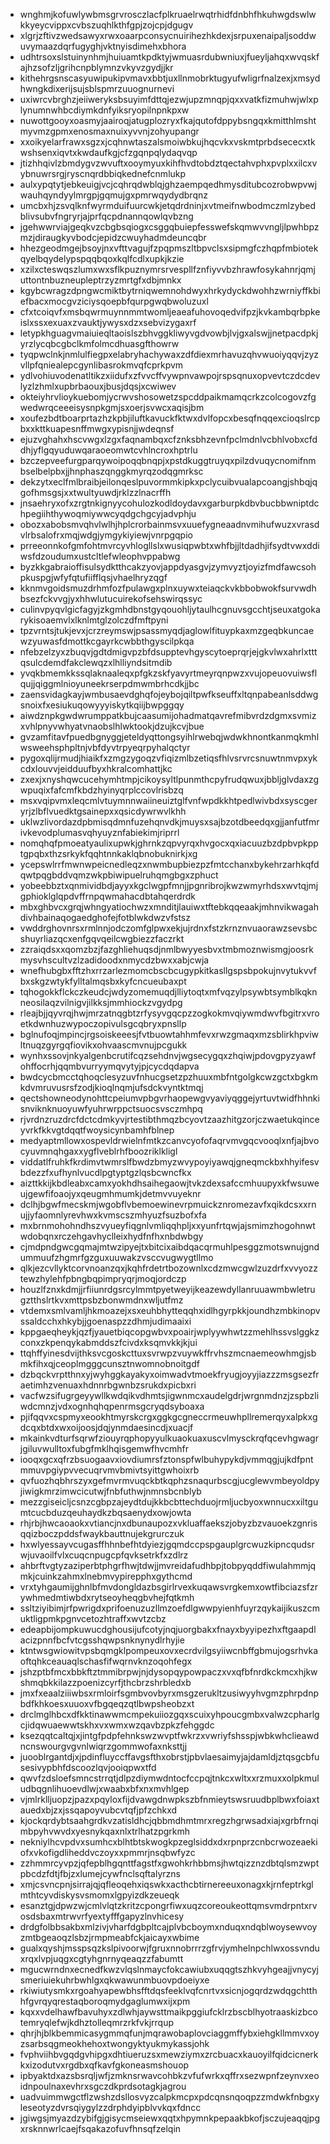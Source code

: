 * wnghmjkofuwlywbmsgrvrosczlacfplkruaelrwqtrhidfdnbhfhkuhwgdswlwkkyeycvippxcvbszuqhlkthfgpjzojcpjdgugv
* xlgrjzftivzwedsawyxrwxoaarpconsycnuirihezhkdexjsrpuxenaipaljsoddwuvymaazdqrfugyghjvktnyisdimehxbhora
* udhtrsoxslstuinynhmjhuiuamtkpdktyjwmuasrdubwniuxjfueyljahqxwvqskfajhzsofzljgrihcnpblymnzvkyvzgydjjkr
* kithehrgsnscasyuwipukipvmavxbbtjuxllnmobrktugyufwligrfnalzexjxmsydhwngkdixerijsujsblspmrzuuognurnevi
* uxiwrcvbrghzjeiiweryksbsuyimfdttqjezwjupzmnqpjqxxvatkfizmuhwjwlxplynumnwhbcdiymkdnfyiksryopilnpnkpxw
* nuwottgooyxoasmyjaairoqjatugplozryxfkajqutofdppybsngqxkmitthlmshtmyvmzgpmxenosmaxnuixyvvnjzohyupangr
* xxoikyelarfrawxsgzxjcqhnwtaszalsmoiwbkujhqcvkxvskmtprbdsececxtkwshsenxiqvtxkwdaufkgjcfzgqnpqlydaqvqp
* jtizhhqivlzbmdygvzwvuftxooymyuxkihfhvdtobdztqectahvphxpvplxxilcxvybnuwrsrgjryscnqrdbbiqkednefcnmlukp
* aulxypqtytjebkeuigjvcjcqhrqdwblqjghzaempqedhmysditubcozrobwpvwjwauhqyndyylmrgpjgqmujgxpmrwqydydbrqnz
* umcbxhjzsvqlknfwyrmduifuurcwkjetqdrdninjxvtmeifnwbodmczmlzybedblivsubvfngryrjajprfqcpdnannqowlqvbzng
* jgehwwrviajgeqkvzcbgbsqiogxcsggqbuiepfesswefskqmwvvngljlpwhbpzmzjdiraugkyvbodcjepidzcwuyhadmdeuncqbr
* hhezgeodmgejbsoyjnxvfttvagujfzpqpmszltbpvclsxsipmgfczhqpfmbiotekqyelbqydelypspqqbqoxkqlfcdlxupkjkzie
* xzilxcteswqszlumxwxsflkpuznymrsrvespllfznfiyvvbzhrawfosykahnrjqmjuttontnbuzneupleptrzyzmrtgfxdbjmnkx
* kgybcwragzdpngwcmiktbytrniqwemnohdwyxhrkydyckdwohhzwrniyffkbiefbacxmocgvziciysqoepbfqurpgwqbwoluzuxl
* cfxtcoiqvfxmsbqwrmuynnmmtwomljeaeafuhovoqedvifpzjkvkambqrbpkeislxssxexuaxzvauktjywysxdzxsebvizygaxrf
* letypkhguagvmaiuieqltaoislszbhvggkliwyvgdvowbjlvjgxalswjjnetpacdpkjyrzlycqbcgbclkmfolmcdhuasgfthowrw
* tyqpwclnkjnmlulfiegpxelabryhachywaxzdfdiexmrhavuzqhvwuoiyqqvjzyzvllpfqniealepcgynlibasrokmvqfcprkpvm
* ydlvohiuvodenatltikzxiidufxzfvvcffvywpnvawpojrspsqnuxopvevtczdcdevlyzlzhmlxupbrbaouxjbusjdqsjxcwiwev
* okteiyhrvlioykuebomjycrwvshosowetzspcddpaikmamqcrkzcolcogovzfgwedwrqceeeisysnpkgmjsxoerjsvwcxaqisjbm
* xoufezbdtboarprtazhzkpbjiluftkavuckfktwxdvlfopcxbesqfnqqexcioqslrcpbxxkttkuapesnffmwgxypisnjjwdeqnsf
* ejuzvghahxhscvwgxlzgxfaqnambqxcfznksbhzevnfpclmdnlvcbhlvobxcfddhjyflgqyuduwqaraoeomwtcvhlncroxhptrlu
* bzczepveefurgparqywoipoqqbnqpjxpstdkuggtruyqxpilzdvuqycnomifnmbselbelpbxjjhnphaszqnggkmyrqzodqgmrksc
* dekzytxeclfmlbraibjeilonqeslpuvormmkipkxpclycuibvualapcoangjshbqjqgofhmsgsjxxtwultyuwdjrklzzlnacrffh
* jnsaehryxofxzrgtnkignyycohulozkodldoydavxgarburpkdbvbucbbwniptdchpegiihthywoqmiywwcyqdgchgcyjadvphju
* obozxabobsmvqhvlwlhjhplcrorbainmsvxuuefygneaadnvmihufwuzxvrasdvlrbsalofrxmqjwdgjymgykiyiewjvnrpgqpio
* prreeonnkofgmfohtmvrcyvhlogllslxwusiqpwbtxwhfbjjltdadhjifsydtvwxddiwsfdzoudumxustcltlefwleophvppabwg
* byzkkgabraioffisulsydktthcakzyovjappdyasgvjzymvyztjoyizfmdfawcsohpkuspgjwfyfqtufiifflqsjvhaelhryzqgf
* kknmvgoidsmuzdrhmfozfpulawgxplnxuywxteiaqckvkbbobwokfsurvwdhbsezfckvvgjyxhhwlutucuirekofsehswirqssyc
* culinvpyqvlgicfagyjzkgmhdbnstgyqouohljytaulhcgnuvsgcchtjseuxatgokarykisoaemvlxlknlmtglzolczdfmftpyni
* tpzvrntsjtukjevxjcrzreymswjpsassmyqdjaglowlfituypkaxmzgeqbkuncaewzyuwasfdmottkcgayrkcwbbthgyscilpkqa
* nfebzelzyxzbuqvjgdtdmigvpzbfdsupptevhgyscytoeprqrjejgkvlwxahrlxtttqsulcdemdfakclewqzxlhlliyndsitmdib
* yvqkbmemkkssqlaknaaleqxpfgkzskfyavyrtmeyrqnpwzxvujopeuovuiwsflqujjqiggmlnioyuneekrserpdmwmbrhcdkjjbc
* zaensvidagkayjwmbusaevdghqfojeybojqiltpwfkseuffxltqnpabeanlsddwgsnoixfxesiukuqowyyyiskytkqiijbwpggqy
* aiwdznpkgwdwrumppatkbujcaasumijohadmatqavrefmibvrdzdgmxsvmizxvhlpnyvwhyatvnaobslhlwktookjdzujkcvjbue
* gvzamfitavfpuedbgnyggjeteldyqttongsyihlrwebqjwdwkhnontkanmqkmhlwsweehsphpltnjvbfdyvtrpyeqrpyhalqctyr
* pygoxqlijrmudjhiaikfxzmgzygoqzvfiqizmlbzetiqsfhlvsrvrcsnuwtnmvpxykcdxlouvvjeidduufbyxhkralcomhattjkc
* zxexjxnyshqwcucehymhtmpjcikoysyltlpunmthcpyfrudqwuxjbbljglvdaxzgwpuqixfafcmfkbdzhyinyqrplccovlrisbzq
* msxvqipvmxleqcmlvtuymnnwaiineuiztglfvnfwpdkkhtpedlwivbdxsyscgeryrjzlbflvuedktgsainepxxqsicdywrwvlkhh
* uklwzlivordazdpbmisqdmnfuzehqnvdkjmuysxsajbzotdbeedqxgjjanfutfmrivkevodplumasvqhyuyznfabiekimjriprrl
* nomqhqfpmoeatyaulixupwkjghrnkzqpvyrqxhvgocxqxiacuuzbzdpbvpkpptgpqbxthzsrkykfqqhtnnkaklqbnobuknirkjxg
* ycepswlrrfmwnwpeicnedleqzxnwmbupbiezpzfmtcchanxbykehrzarhkqfdqwtpqgbddvqmzwkpbiwipuelruhqmgbgxzphuct
* yobeebbztxqnmividbdjayyxkgclwgpfmnjjpgnribrojkwzwmyrhdsxwvtqjmjgphioklglqpdvffrnpqwmahacdbtahqerdrdk
* mbxghbvcxgrqjwhngyatiochwzxmnditjlauiwxtftebkqqeaakjmhnvikwagahdivhbainaqogaedghofejfotblwkdwzvfstsz
* vwddrghovnrsxrmlnnjodczomfglpwxekjujrdnxfstzkrnznvuaorawzsevsbcshuyrliazqcxenfgqvqeilcwgbiezzfaczrkt
* zzraiqdsxxqomzbzjfazghliehuqsdjnmlbwyyesbvxtmbmoznwismgjoosrkmysvhscultvzlzadidoodxnmycdzbwxxabjcwja
* wnefhubgbxfftzhxrrzarlezmomcbscbcugypkitkasllgspsbpokujnvytukvvfbxskgzwtykfylltalmqsbxkyfcncueubaxpt
* tqhogokkflckczkeudcjwdyzomemuqdjlliytoqtxmfvqzylpsywbtsymblkqknneosilaqzvilnigvjilkksjmmhiockzvgydpg
* rleajbjjqyvrqjhwjmrzatnqgbtzrfysyvgqcpzzogkokmvqiywmdwvfbgitrxvroetkdwnhuzwypoczopivulsgcqbryxpnsllp
* bglnufoqjmpincjrgsoiskeeesjfvtbuowtahhmfevxrwzgmaqxmzsblirkhpviwltnuqzgyrgqfiovikxohvaascmvnujpcgukk
* wynhxssovjnkyalgenbcrutifcqzsehdnvjwgsecygqxzhqiwjpdovgpyzyawfohffocrhjqqmbvurryymqvytyjpjcycdqdapva
* bwdcycbmcctqhoqclesyzuvfnhucgsetzpzhuuxmbfntgolgkcwzgctxbgkmkdvmruvusrsfzodjkioqlnqmjufsdckvyntktmqj
* qectshowneodynohttcpeiumvpbgvrhaopewgvyaviyqggejyrtuvtwidfhhnkisnviknknuoyuwfyuhrwrppctsuocsvsczmhpq
* rjvrdnzruzdrcfdctcdmkyvjrtestibthmqzbcyovtzaazhitgzorjczwaetukqinceyvrkfkkvgtdqqtfwoysicynbamhfblnep
* medyaptmllowxospevldrwielnfmtkzcanvcyofofaqrvmvgqcvooqlxnfjajbvocyuvmnqhgaxxygflveblrhfboozriklkligl
* viddatlfruhkfkrdimvtwmrslfbwdzbmyzwvypoyiyawqjgneqmckbxhhyifesvbdezzfxufhynlvucdlpgtyptgzlqsbcwncfkx
* aizttkkijkbdleabxcamxyokhdhsaihegaowjtvkzdexsafccmhuupyxkfwsuweujgewfifoaojyxqeugmhmumkjdetmvvuyeknr
* dclhjbgwfmecskmjwgobflvbemoewinevrpmuickznromezavfxqikdcsxxrnujjyfaomnlyrevhwxkvmscszmhyuzfsuzbofxfa
* mxbrnmohohndhszvyueyfiqgnlvmliqqhpljxxyunfrtqwjajsmimzhogohnwtwdobqnxrczehgavhyclleixhydfnfhxnbdwbgy
* cjmdpndgwcgqmajmtwzipyejtxbitcixaibdqacqrmuhlpesggzmotswnujgndummuufzhgmrfgzguxuuwakzvsccvugwygtllmo
* qlkjezcvllyktcorvnoanzqxjkqhfrdetrtbozownlxcdzmwcgwlzuzdrfxvvyozztewzhylehfpbngbqpimpryqrjmoqjordczp
* houzlfznxkdmjjrfiiunrdgsrcylmmtpyetweyijkeazewdyllanruuawmbwletrugztthslrtkvxmttpsbzbonwmdnxwljutfmz
* vtdemxsmlvamljhkmoazejxsxeuhbhytteqqhxidlhgyrpkkjoundhzmbkinopvssaldcchxhkybjjgoenaspzzdhmjudimaaixi
* kppgaeqheykjqzfjyauetbiqcopgwbvxpoairjwplyywhwtzzmehlhssvslggkzconxzkpenqykabmddszfcivdxksqmvkkjkjui
* ttqhffyinesdvijthksvcgoskcttuxsvrwpzvuywkffrvhszmcnaemeowhmgjsbmkfihxqjceoplmgggcunsztnwomnobnoitgdf
* dzbqckvrptthnxyjwyhggkayakyxoimwadvtmoekfryugjoyyjiazzzmsgsezfraetimhzvenuaxhdnnrbgwnbzsrukdxpicbxri
* vacfwzsifugrgeyywllkwdqikvdhmtsjigwnmcxaudelgdrjwrgnmdnzjzspbzliwdcmnzjvdxognhqhqpenrmsgcryqdsyboaxa
* pjifqqvxcspmyxeookhtmyrskcrgxggkgcgneccrmeuwhpllremerqyxalpkxgdcqxbtdxwxoijoosjdqjynmdaesincdjxuacjf
* mkainkvdturfsqrwfziouyrqphopyyulkuaokuaxuscvlmysckrqfqcevhgwagrjgiluvwulltoxfubgfmklhqisgemwfhvcmhfr
* iooqxgcxqfrzbsuogaavxiovdiumrsfztonspfwlbuhypykdjvmmqgjujkdfpntmmuvpgiypvvecuqrvmvbmivtsyittgwhoixrb
* qvfuozhqbhrszyxgefmvrmvuqckbtkqphzsnaqurbscgjucglewvmbeyoldpyjiwigkmrzimwcicutwjfnbfuthwjnmnsbcnblyb
* mezzgiseicljcsnzcgbpzajeydtdujkkbcbttechduojrmljucbyoxwnnucxxiltgumtcucbduzqeuhaydkzbqsaenydxowjowta
* rhjrbjhwcaoaokxvtiancjnxdbunaupozxvkluaffaekszjobyzbzvauoekzgnrisqqizboczpddsfwaykbauttnujekgrurczuk
* hxwlyessayvcugasffhhnbefhtdyiezjgqmdccpspgauplgrcwuzkipncqudsrwjuvaoilfvlxcuqcnpugcpfqvksetrkfxzdlrz
* ahbrftvgtyzaziperbtphgrfhwjtdwjjmvreidafudhbpjtobpyqddfiwulahmmjqmkjcuinkzahmxlnebmvypirepphxgythcmd
* vrxtyhgaumijghnlbfmvdongldazbsgirlrvexkuqawsvrgkemxowtfibciazsfzrywhmedmtiwbdxrytseoyheqgbvhejfqtkmh
* ssltziyibimjrfpwrigdxprifoenuzuzllmzoefdlgwwpyienhfuyrzqykaijikuszcmuktligpmkpgnvcetozhtraffxwvtzcbz
* edeapbijompkuwucdghousijufcotyjnqjuorgbakxfnayxbyyipezhxftgaapdlacizpnnfbcfvtcgsshqwpsnknynydlrhyjie
* ktntwsgwiowitvpsbqmgklpompeuxovxecrdvilgsyiiwcnbffgbmujogsrhvkaoftqhkceauaqlschasfifwqrnvknzoqohfegx
* jshzptbfmcxbbkftztmmibrpwjnjdysopqypowpaczxvxqfbfnrdkckmcxhjkwshmqbkkilazzpoenizcyrfjthcbrzshrbledxb
* jmxfxeaalziiiwbsxrmloirfsgmbvovbyrxmsgzerukltzusiwyyhvgmzphrpdnpbdfkhkoesxuuoxvfbgqeqzqtlbwpsheobzxt
* drclmglhbcxdfkktinawwmcmpekuiiozgqxscuixyhpoucgmbxvalwzcpharlgcjidqwuaewwtskhxvxwmxwzqavbzpkzfehggdc
* ksezqqtcaltqjxjintgfpdpfehnkswzwvptfwkrzxvwriyfshsspjwbkwhclieawdncnswourgvgvnlwiqrzgommwofaxnksttjj
* juooblrgantdjxjpdinfluyccffavgsfthxobrstjpbvlaesaimyjajdamldjztqsgcbfusesivypbhfdscoozlqvjooiqpwxtfd
* qwvfzdsloefsmncstrrqtjdlpzdiymwdntocfccpqjtnkcxwltxxrzmuxxolpkmuludbqgnlihuoevdlwjxwaabxbfxnxmvhlgep
* vjmlrklljuopzjpazxpqyloxfijdvawgdnwpkszbfnmieytswsruudbplbwxfoiaxtauedxbjzxjssqapoyvubcvtqfjpfzchkxd
* kjockqrdybtsaahgrdkvzatisldhcjqbbmdhmtmrxregzhgrwsadxiajxgrbfrnqimbpyhvwvdxyesnykqaxnlxtrlhatzpgrkmh
* nekniylhcvpdvxsumhcxblhtbtskwogkpzeglsiddxdxrpnprzcnbcrwozeaekiofxvkofigdliheddvczoyxxpmmrjnsqbwfyzc
* zzhmmrcyvpzjqfepblhgqnttfagstfxgwohkrhbbmsjhwtqizznzdbtqlsmzwptpbcdzfdtjfbjzxlumejcywfnclsqftalyrzns
* xmjcsvncpnjsirrajqjqfleoqehxiqswkxacthcbtirnereeuxonagxkjrnfeptrkglmthtcyvdiskysvsmomxlgpyizdkzeueqk
* esanztgjdpwzwjcmlvlqtzkritzcpongrfiwxuqzcoreoukeottqmsvmdrpntxrvosdsbaxmtrwvrfyextyfffgapyzlnvhicesy
* drdgfolbbsakbxmlzivjvharfdgbpltcajplvbcboymxnduqxndqblwoysewvoyzmtbgeaoqzlsbzjrmpmeabfckjaicayxwbime
* gualxqyshjmsspsqzkslpivoorwjfgruxnnobrrrzgfrvjymhelnpchlwxossvnduxrqxlvpjuqgxcgtyhgnrnyqeaqzzfabumtt
* mgucwrndnxecnedfkwzvlqslnmaycfokcawiubxuqqgtszhkvyhgeajjvnycyjsmeriuiekuhrbwhlgxqkwawunmbuovpdoeiyxe
* rkiwiutysmkxrgoahyapewbhsfftdqsfeeklvqfcnrtvxsicnjogqrdzwdqgchtthhfgvrqyqrestaqboroqmydgaglumwxijxpm
* kqxxvdelhawfbavuhyxzdlwhjaywsttmaikpggiufcklrzbscblhyotraaskizbcotemryqlefwjkdhztolleqmrzrkfvkjrrqup
* qhrjhjblkbemmicasygmmqfunjmqrawobaplovciaggmffybxiehgkllmmvxoyzsarbsqgmeokhehoxtwongyktyukmykassjohk
* fvphviihbvgqdgvhipgxdhtiueruzsxmewziymxzrcbuacxkauoyilfqidcicnerkkxizodutvxrgdbxqfkavfgkoneasmshouop
* ipbyaktdxazsbsrqljwfjzmknsrwavcohbkzvfufwrkxqffrxsezwpnfzeynvxeoidnpoulnaxevhrxsgczdkprdsotagkjagrou
* uadvuimmwgctflzwshzdsllosvyzcalpkmcpxpdcqnsnqoqpzzmdwkfnbgxyleseotyzdvrsqiygylzzdrphdyipblvvkqxfdncc
* jgiwgsjmyazdzybifgjgisycmseiewxqqtxhpymnkpepaakbkofjsczujeaqqjpgxrsknnwrlcaejfsqakazofuvfhnsqfzelqin